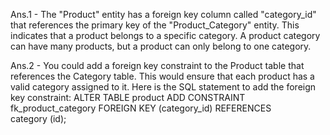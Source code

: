 Ans.1 - The "Product" entity has a foreign key column called "category_id" that references the primary key of the "Product_Category" entity. 
This indicates that a product belongs to a specific category. 
A product category can have many products, but a product can only belong to one category.



Ans.2 - You could add a foreign key constraint to the Product table that references the Category table. This would ensure that each product has a valid category assigned to it.
Here is the SQL statement to add the foreign key constraint:
ALTER TABLE product ADD CONSTRAINT fk_product_category FOREIGN KEY (category_id) REFERENCES category (id);

